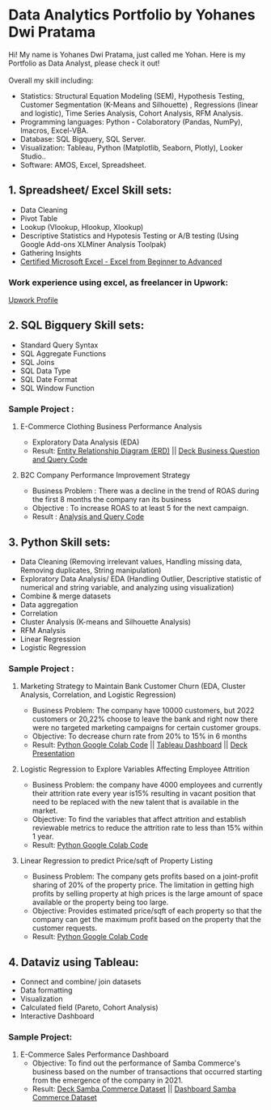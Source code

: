 # Data Analytics Portfolio by Yohanes Dwi Pratama

Hi! My name is Yohanes Dwi Pratama, just called me Yohan. Here is my Portfolio as Data Analyst, please check it out!<br><br>
Overall my skill including:
- Statistics: Structural Equation Modeling (SEM), Hypothesis Testing, Customer Segmentation (K-Means and Silhouette) , Regressions (linear and logistic), Time Series Analysis, Cohort Analysis, RFM Analysis.<br>
- Programming languages: Python - Colaboratory (Pandas, NumPy), Imacros, Excel-VBA.<br>
- Database: SQL Bigquery, SQL Server.<br>
- Visualization: Tableau, Python (Matplotlib, Seaborn, Plotly), Looker Studio..<br>
- Software: AMOS, Excel, Spreadsheet.

## 1. Spreadsheet/ Excel Skill sets:
- Data Cleaning
- Pivot Table
- Lookup (Vlookup, Hlookup, Xlookup)
- Descriptive Statistics and Hypotesis Testing or A/B testing (Using Google Add-ons XLMiner Analysis Toolpak)
- Gathering Insights
- [Certified Microsoft Excel - Excel from Beginner to Advanced](https://www.udemy.com/certificate/UC-93a810f6-9a4c-4d61-b0dd-3676e760d63f/)

### Work experience using excel, as freelancer in Upwork:
[Upwork Profile](https://www.upwork.com/freelancers/~0127aa0b9032fdc2f2?s=1110580752008335360)

## 2. SQL Bigquery Skill sets:
- Standard Query Syntax
- SQL Aggregate Functions
- SQL Joins
- SQL Data Type
- SQL Date Format
- SQL Window Function

### Sample Project :
1. E-Commerce Clothing Business Performance Analysis 
      - Exploratory Data Analysis (EDA)
      - Result: [Entity Relationship Diagram (ERD)](https://drive.google.com/file/d/1OSpmrYpdZIIKwvW6Q5t68qEvRKhfDF_9/view) || [Deck Business Question and Query Code](https://docs.google.com/presentation/d/1S7A7epu2edyx1K0FM3NWyZZF2SVRuoYTM5dxnoCWHr4/edit?usp=sharing)

2. B2C Company Performance Improvement Strategy	
   
      - Business Problem      : There was a decline in the trend of ROAS during the first 8 months the company ran its business 
      - Objective             : To increase ROAS to at least 5 for the next campaign. 
      - Result                : [Analysis and Query Code](https://docs.google.com/document/d/10ThtOV9hk8l7x2l9EoUIETn7lU-3yDncNN8yBtSjx78/edit?usp=sharing)


## 3. Python Skill sets:
- Data Cleaning (Removing irrelevant values, Handling missing data, Removing duplicates, String manipulation)
- Exploratory Data Analysis/ EDA (Handling Outlier, Descriptive statistic of numerical and string variable, and analyzing using visualization)
- Combine & merge datasets
- Data aggregation
- Correlation
- Cluster Analysis (K-means and Silhouette Analysis)
- RFM Analysis
- Linear Regression
- Logistic Regression

### Sample Project :
1. Marketing Strategy to Maintain Bank Customer Churn (EDA, Cluster Analysis, Correlation, and Logistic Regression)
      - Business Problem: The company have 10000 customers, but 2022 customers or 20,22% choose to leave the bank and right now there were no targeted marketing campaigns for certain customer groups.
      - Objective: To decrease churn rate from 20% to 15% in 6 months
      - Result: [Python Google Colab Code](https://colab.research.google.com/drive/1iSnaMC0208hwsNJXRv1_EX9zLed0cVDX?usp=sharing) || [Tableau Dashboard](https://public.tableau.com/views/BankCustomerChurnAnalysis_/Dashboard2?:language=en-US&publish=yes&:display_count=n&:origin=viz_share_link) || [Deck Presentation](https://docs.google.com/presentation/d/1qmP8rINnzC6lGy4TCoVm9XauNXc4IKjH/edit?usp=sharing&ouid=101861423115400132303&rtpof=true&sd=true)

2. Logistic Regression to Explore Variables Affecting Employee Attrition
      - Business Problem: the company have 4000 employees and currently their attrition rate every year is15% resulting in vacant position that need to be replaced with the new talent that is available in the market.
      - Objective: To find the variables that affect attrition and establish reviewable metrics to reduce the attrition rate to less than 15% within 1 year.
      - Result: [Python Google Colab Code](https://colab.research.google.com/drive/1biaLnyGcf-uXrSaG6a6ZJqPcLLCyZEXf?usp=sharing)

3. Linear Regression to predict Price/sqft of Property Listing
      - Business Problem: The company gets profits based on a joint-profit sharing of 20% of the property price. The limitation in getting high profits by selling property at high prices is the large amount of space available or the property being too large.
      - Objective: Provides estimated price/sqft of each property so that the company can get the maximum profit based on the property that the customer requests.
      - Result: [Python Google Colab Code](https://colab.research.google.com/drive/1uesjD4uCrlinW2qp8Npkw8AWWC9WKK7l?usp=sharing)

## 4. Dataviz using Tableau:
- Connect and combine/ join datasets
- Data formatting
- Visualization
- Calculated field (Pareto, Cohort Analysis)
- Interactive Dashboard

### Sample Project:
1. E-Commerce Sales Performance Dashboard
      - Objective: To find out the performance of Samba Commerce's business based on the number of transactions that occurred starting from the emergence of the company in 2021. 
      - Result: [Deck Samba Commerce Dataset](https://docs.google.com/presentation/d/108Fw5F9V1dhDzcypIAfEm1_G7P2EVOg6a-MnE9D45rk/edit?usp=sharing) || [Dashboard Samba Commerce Dataset](https://public.tableau.com/views/W10W11_JAN23_Yohanes_Dwi_Pratama_Intermediate/Dashboard1?:language=en-US&publish=yes&:display_count=n&:origin=viz_share_link)
